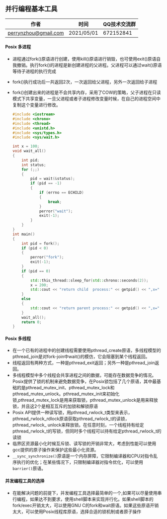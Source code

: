 ## 并行编程基本工具

| 作者 | 时间 |QQ技术交流群 |
| ------ | ------ |------ |
| perrynzhou@gmail.com |2021/05/01 |672152841 |

####  Posix 多进程

- 进程通过fork()原语进行创建，使用kill()原语进行销毁，也可使用exit()原语自我撤销。执行fork()的进程是新创建进程的父进程。父进程可以通过wait()原语等待子进程的执行完成

- fork()执行成功后一共返回2次，一次返回给父进程，另外一次返回给子进程

- fork()创建出来的进程是不会共享内存，采用了COW的策略，父子进程在只读模式下共享变量，一旦父进程或者子进程修改变量时候，在自己的进程空间中复制这个变量进行修改。

  ```c++
  #include <iostream>
  #include <chrono>
  #include <thread>
  #include <unistd.h>
  #include <sys/types.h>
  #include <sys/wait.h>
  
  int x = 100;
  void wait_all()
  {
      int pid;
      int status;
      for (;;)
      {
          pid = wait(&status);
          if (pid == -1)
          {
              if (errno == ECHILD)
              {
                  break;
              }
              perror("wait");
              exit(-1);
          }
      }
  }
  int main()
  {
      int pid = fork();
      if (pid < 0)
      {
          perror("fork");
          exit(-1);
      }
      if (pid == 0)
      {
          std::this_thread::sleep_for(std::chrono::seconds(2));
          x = 200;
          std::cout << "return child  process:" << getpid() << ",x=" << x << std::endl;
      }
      else
      {
          std::cout << "return parent process:" << getpid() << ",x=" << x << std::endl;
      }
      wait_all();
      return 0;
  }
  
  ```

#### Posix 多线程

- 在一个已有的进程中的创建线程需要使用pthread_create原语，多线程模型的pthread_join是对fork-join中wait()的模仿，它会阻塞到某个线程返回。
- 线程返回有两种方式，一种是pthread_exit返回；另外一种是pthread_join返回。
- 多线程模型中多个线程会共享进程之间的数据，可能存在数据竞争的情况。Posix提供了锁的机制来避免数据竞争，在Posix锁包括了几个原语，其中最基础的是pthread_mutex_init、pthread_mutex_lock和pthread_mutex_unlock。pthread_mutex_init来初始化锁,pthread_mutex_lock是用来获取锁，pthread_mutex_unlock是用来释放锁，并且这2个是相互互斥的加锁和解锁原语
- Posix API提供一种读写锁，用pthread_rwlock_t类型来表示，pthread_rwlock_rdlock原语获取pthread_rwlock_t的读锁，pthread_rwlock_ unlock来释放锁。在任意时刻，一个线程持有给定pthread_rwlock_t的写锁，但同时多个线程可以持有给定pthread_rwlock_t的读锁
- 临界区资源最小化时候互斥锁、读写锁的开销非常大，考虑到性能可以使用gcc提供的原子操作来保护这些最小化资源。
- `__sync_synchronize()`原语是一个内存屏障，它限制编译器和CPU对指令乱序执行的优化；在某些情况下，只限制编译器对指令优化，可以使用`barrier()`原语。



#### 并发编程工具的选择

- 在能解决问题的前提下，并发编程工具选择最简单的一个,如果可以尽量使用串行编程，如果达不到要求，使用shell脚本来实现并行化。如果shell脚本的fork/exec开销太大，可以使用GNU C的fork和wait原语。如果这些原语开销太大，可以使用Posix线程库原语，选择合适的锁机制或者原子操作